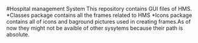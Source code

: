 #Hospital management System
This repository contains GUI files of HMS. 
*Classes package contains all the frames related to HMS 
*Icons package contains all of icons and baground pictures used in creating frames.As of now they might not be avaible of other sysytems because their path is absolute.

